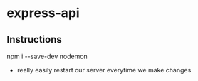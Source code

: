 # express-api

## Instructions

npm i --save-dev nodemon

- really easily restart our server everytime we make changes
